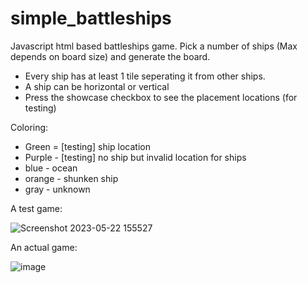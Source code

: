 # simple_battleships
Javascript html based battleships game. Pick a number of ships (Max depends on board size) and generate the board.

- Every ship has at least 1 tile seperating it from other ships.
- A ship can be horizontal or vertical
- Press the showcase checkbox to see the placement locations (for testing)

Coloring:
- Green = [testing] ship location
- Purple - [testing] no ship but invalid location for ships
- blue - ocean
- orange - shunken ship
- gray - unknown

A test game:

![Screenshot 2023-05-22 155527](https://github.com/Daniel-WORK-GH/simple_battleships/assets/120199463/6fab44c0-42f5-4682-99dc-97872c0d6a9a)

An actual game:

![image](https://github.com/Daniel-WORK-GH/simple_battleships/assets/120199463/ebf5a26d-6c5c-4e10-91a8-c079b7c0b028)
